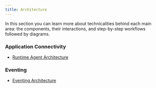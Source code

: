 ```yaml
---
title: Architecture
---
```


In this section you can learn more about technicalities behind each main area: the components, their interactions, and step-by-step workflows followed by diagrams.

### Application Connectivity

* [Runtime Agent Architecture](ra-01-runtime-agent-workflow.md)

### Eventing

* [Eventing Architecture](evnt-01-architecture.md)

